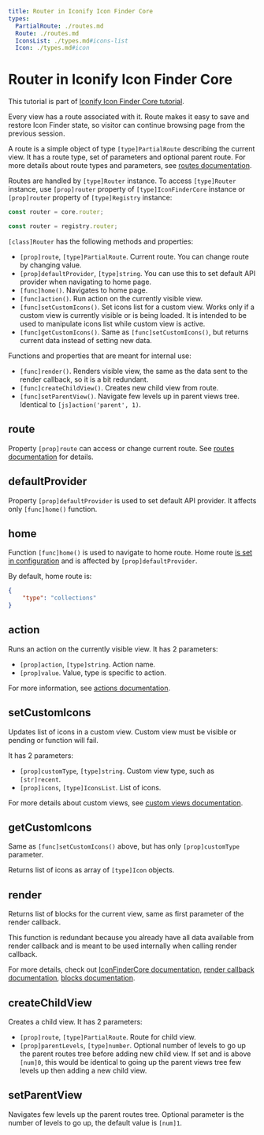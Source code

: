 ```yaml
title: Router in Iconify Icon Finder Core
types:
  PartialRoute: ./routes.md
  Route: ./routes.md
  IconsList: ./types.md#icons-list
  Icon: ./types.md#icon
```

# Router in Iconify Icon Finder Core

This tutorial is part of [Iconify Icon Finder Core tutorial](../index.md).

Every view has a route associated with it. Route makes it easy to save and restore Icon Finder state, so visitor can continue browsing page from the previous session.

A route is a simple object of type `[type]PartialRoute` describing the current view. It has a route type, set of parameters and optional parent route. For more details about route types and parameters, see [routes documentation](./routes.md).

Routes are handled by `[type]Router` instance. To access `[type]Router` instance, use `[prop]router` property of `[type]IconFinderCore` instance or `[prop]router` property of `[type]Registry` instance:

```js
const router = core.router;
```

```js
const router = registry.router;
```

`[class]Router` has the following methods and properties:

- `[prop]route`, `[type]PartialRoute`. Current route. You can change route by changing value.
- `[prop]defaultProvider`, `[type]string`. You can use this to set default API provider when navigating to home page.
- `[func]home()`. Navigates to home page.
- `[func]action()`. Run action on the currently visible view.
- `[func]setCustomIcons()`. Set icons list for a custom view. Works only if a custom view is currently visible or is being loaded. It is intended to be used to manipulate icons list while custom view is active.
- `[func]getCustomIcons()`. Same as `[func]setCustomIcons()`, but returns current data instead of setting new data.

Functions and properties that are meant for internal use:

- `[func]render()`. Renders visible view, the same as the data sent to the render callback, so it is a bit redundant.
- `[func]createChildView()`. Creates new child view from route.
- `[func]setParentView()`. Navigate few levels up in parent views tree. Identical to `[js]action('parent', 1)`.

## route

Property `[prop]route` can access or change current route. See [routes documentation](./routes.md) for details.

## defaultProvider

Property `[prop]defaultProvider` is used to set default API provider. It affects only `[func]home()` function.

## home

Function `[func]home()` is used to navigate to home route. Home route [is set in configuration](./config.md) and is affected by `[prop]defaultProvider`.

By default, home route is:

```json
{
	"type": "collections"
}
```

## action

Runs an action on the currently visible view. It has 2 parameters:

- `[prop]action`, `[type]string`. Action name.
- `[prop]value`. Value, type is specific to action.

For more information, see [actions documentation](./actions.md).

## setCustomIcons

Updates list of icons in a custom view. Custom view must be visible or pending or function will fail.

It has 2 parameters:

- `[prop]customType`, `[type]string`. Custom view type, such as `[str]recent`.
- `[prop]icons`, `[type]IconsList`. List of icons.

For more details about custom views, see [custom views documentation](./custom-view.md).

## getCustomIcons

Same as `[func]setCustomIcons()` above, but has only `[prop]customType` parameter.

Returns list of icons as array of `[type]Icon` objects.

## render

Returns list of blocks for the current view, same as first parameter of the render callback.

This function is redundant because you already have all data available from render callback and is meant to be used internally when calling render callback.

For more details, check out [IconFinderCore documentation](./core.md), [render callback documentation](./render.md), [blocks documentation](./blocks.md).

## createChildView

Creates a child view. It has 2 parameters:

- `[prop]route`, `[type]PartialRoute`. Route for child view.
- `[prop]parentLevels`, `[type]number`. Optional number of levels to go up the parent routes tree before adding new child view. If set and is above `[num]0`, this would be identical to going up the parent views tree few levels up then adding a new child view.

## setParentView

Navigates few levels up the parent routes tree. Optional parameter is the number of levels to go up, the default value is `[num]1`.

